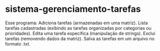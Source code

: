 # sistema-gerenciamento-tarefas
Esse programa: Adiciona tarefas (armazenadas em uma matriz). Lista tarefas cadastradas (exibindo as tarefas organizadas por categorias ou prioridades). Edita uma tarefa específica (manipulação de strings). Exclui tarefas (removendo dados da matriz). Salva as tarefas em um arquivo no formato .txt.

